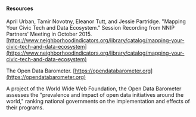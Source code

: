 #### Resources

April Urban, Tamir Novotny, Eleanor Tutt, and Jessie Partridge. "Mapping Your Civic Tech and Data Ecosystem." Session Recording from NNIP Partners' Meeting in October 2015. [https://www.neighborhoodindicators.org/library/catalog/mapping-your-civic-tech-and-data-ecosystem](https://www.neighborhoodindicators.org/library/catalog/mapping-your-civic-tech-and-data-ecosystem)



The Open Data Barometer. [https://opendatabarometer.org](https://opendatabarometer.org)

A project of the World Wide Web Foundation, the Open Data Barometer assesses the "prevalence and impact of open data initiatives around the world," ranking national governments on the implementation and effects of their programs.

